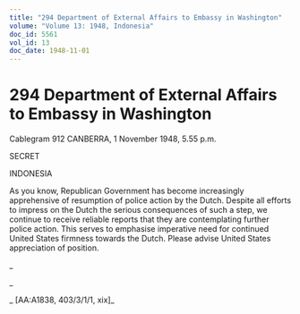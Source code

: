 ```yaml
---
title: "294 Department of External Affairs to Embassy in Washington"
volume: "Volume 13: 1948, Indonesia"
doc_id: 5561
vol_id: 13
doc_date: 1948-11-01
---
```


# 294 Department of External Affairs to Embassy in Washington

Cablegram 912 CANBERRA, 1 November 1948, 5.55 p.m.

SECRET

INDONESIA

As you know, Republican Government has become increasingly apprehensive of resumption of police action by the Dutch. Despite all efforts to impress on the Dutch the serious consequences of such a step, we continue to receive reliable reports that they are contemplating further police action. This serves to emphasise imperative need for continued United States firmness towards the Dutch. Please advise United States appreciation of position.

_

_

_ [AA:A1838, 403/3/1/1, xix]_
